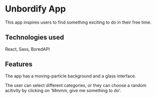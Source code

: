 # Unbordify App

This app inspires users to find something exciting to do in their free time.

## Technologies used

React, Sass, BoredAPI

## Features

The app has a moving-particle background and a glass interface. 

The user can select different categories, or they can choose a random acitivity by clicking on 'Mmmm, give me something to do'.

